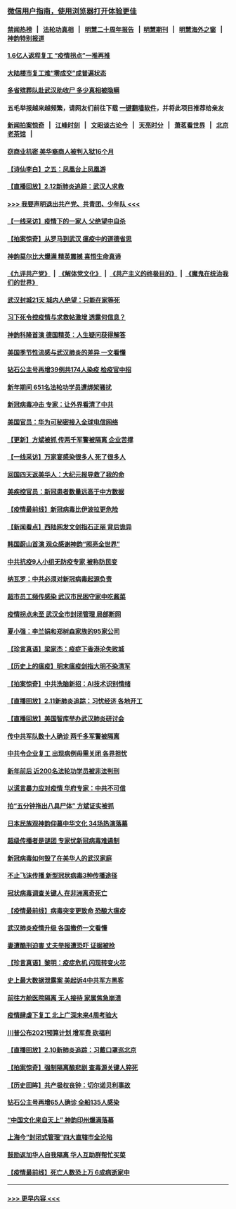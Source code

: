 ### [微信用户指南，使用浏览器打开体验更佳](https://github.com/gfw-breaker/banned-news1/blob/master/indexes/wechat-guide.md?t=0)
#### [禁闻热榜](热点新闻.md?t=0)  &nbsp;&nbsp;|&nbsp;&nbsp; [法轮功真相](https://github.com/gfw-breaker/truth/blob/master/README.md?t=0) &nbsp;&nbsp;|&nbsp;&nbsp; [明慧二十周年报告](https://github.com/gfw-breaker/mh-reports/blob/master/README.md?t=0) &nbsp;&nbsp;|&nbsp;&nbsp;[明慧期刊](https://github.com/gfw-breaker/mh-qikan) &nbsp;&nbsp;|&nbsp;&nbsp; [明慧海外之窗](https://github.com/gfw-breaker/mh-news/blob/master/README.md?t=0) &nbsp;&nbsp;|&nbsp;&nbsp; [神韵特别报道](https://github.com/gfw-breaker/mh-news/blob/master/shenyun.md?t=0)
#### [1.6亿人返程复工 “疫情拐点”一推再推](../pages/nf4514/n11864186.md?t=02130344) 
#### [大陆楼市复工难“零成交”成普遍状态](../pages/nf4514/n11864106.md?t=02130344) 
#### [多省殡葬队赴武汉助收尸 多少真相被隐瞒](../pages/nf4514/n11864132.md?t=02130344) 
#### 五毛举报越来越频繁，请网友们前往下载 [一键翻墙软件](https://github.com/gfw-breaker/ssr-accounts)，并将此项目推荐给亲友
#### [新闻拍案惊奇](https://github.com/gfw-breaker/banned-news1/blob/master/pages/link4.md) &nbsp;&nbsp;|&nbsp;&nbsp; [江峰时刻](https://github.com/gfw-breaker/banned-news1/blob/master/pages/link4.md) &nbsp;&nbsp;|&nbsp;&nbsp; [文昭谈古论今](https://github.com/gfw-breaker/banned-news1/blob/master/pages/link4.md) &nbsp;&nbsp;|&nbsp;&nbsp; [天亮时分](https://github.com/gfw-breaker/banned-news1/blob/master/pages/link4.md) &nbsp;&nbsp;|&nbsp;&nbsp; [萧茗看世界](https://github.com/gfw-breaker/banned-news1/blob/master/pages/link4.md) &nbsp;&nbsp;|&nbsp;&nbsp; [北京老茶馆](https://github.com/gfw-breaker/banned-news1/blob/master/pages/link4.md) &nbsp;&nbsp;|&nbsp;&nbsp; 
#### [窃商业机密 美华裔商人被判入狱16个月](../pages/nf4514/n11863911.md?t=02130344) 
#### [【诗仙李白】之五：凤凰台上凤凰游](../pages/nf4514/n11825542.md?t=02130344) 
#### [【直播回放】2.12新肺炎追踪：武汉人求救](../pages/nf4514/n11863579.md?t=02130344) 
#### [>>> 我要声明退出共产党、共青团、少年队 <<<](https://github.com/begood0513/goodnews/blob/master/quit/letter.md) 
#### [【一线采访】疫情下的一家人 父绝望中自杀](../pages/nf4514/n11862799.md?t=02130344) 
#### [【拍案惊奇】从罗马到武汉 瘟疫中的道德省思](../pages/nf4514/n11862534.md?t=02130344) 
#### [神韵莫尔比大爆满 精英震撼 喜悟生命真谛](../pages/nf4514/n11863143.md?t=02130344) 
#### [《九评共产党》](https://github.com/begood0513/9ping.md/blob/master/README.md) &nbsp;|&nbsp; [《解体党文化》](../../../../jtdwh.md/blob/master/README.md)  &nbsp;|&nbsp; [《共产主义的终极目的》](../../../../gczydzjmd.md/blob/master/README.md) &nbsp;|&nbsp; [《魔鬼在统治我们的世界》](../../../../mgztzwmdsj.md/blob/master/README.md) 
#### [武汉封城21天 城内人绝望：只能在家等死](../pages/nf4514/n11863041.md?t=02130344) 
#### [习下死令控疫情与求救帖激增 透露何信息？](../pages/nf4514/n11862416.md?t=02130344) 
#### [神韵科隆首演 德国精英：人生疑问获得解答](../pages/nf4514/n11862993.md?t=02130344) 
#### [美国季节性流感与武汉肺炎的差异 一文看懂](../pages/nf4514/n11862428.md?t=02130344) 
#### [钻石公主号再增39例共174人染疫 检疫官中招](../pages/nf4514/n11862422.md?t=02130344) 
#### [新年期间 651名法轮功学员遭绑架骚扰](../pages/nf4514/n11860941.md?t=02130344) 
#### [新冠病毒冲击 专家：让外界看清了中共](../pages/nf4514/n11862280.md?t=02130344) 
#### [美国官员：华为可秘密接入全球电信网络](../pages/nf4514/n11862122.md?t=02130344) 
#### [【更新】方斌被抓 传两千军警被隔离 企业苦撑](../pages/nf4514/n11801312.md?t=02130344) 
#### [【一线采访】万家宴感染很多人 死了很多人](../pages/nf4514/n11862088.md?t=02130344) 
#### [回国四天返美华人：大纪元报导救了我的命](../pages/nf4514/n11862181.md?t=02130344) 
#### [美疾控官员：新冠患者数量远高于中方数据](../pages/nf4514/n11862256.md?t=02130344) 
#### [【疫情最前线】新冠病毒比伊波拉更危险](../pages/nf4514/n11862199.md?t=02130344) 
#### [【新闻看点】西陆网发文剑指石正丽 背后诡异](../pages/nf4514/n11861792.md?t=02130344) 
#### [韩国蔚山首演 观众感谢神韵“照亮全世界”](../pages/nf4514/n11862134.md?t=02130344) 
#### [中共抗疫9人小组无防疫专家 被称防民变](../pages/nf4514/n11861315.md?t=02130344) 
#### [纳瓦罗：中共必须对新冠病毒起源负责](../pages/nf4514/n11861810.md?t=02130344) 
#### [超市员工频传感染 武汉市民困守家中吃酱菜](../pages/nf4514/n11859619.md?t=02130344) 
#### [疫情拐点未至 武汉全市封闭管理 局部断网](../pages/nf4514/n11861690.md?t=02130344) 
#### [夏小强：李兰娟和郑树森家族的95家公司](../pages/nf4514/n11859600.md?t=02130344) 
#### [【珍言真语】梁家杰：疫症下香港沦失败城](../pages/nf4514/n11861588.md?t=02130344) 
#### [【历史上的瘟疫】明末瘟疫剑指大明不染清军](../pages/nf4514/n11859188.md?t=02130344) 
#### [【拍案惊奇】中共洗脑新招：AI技术识别情绪](../pages/nf4514/n11860089.md?t=02130344) 
#### [【直播回放】2.11新肺炎追踪：习忧经济 各地开工](../pages/nf4514/n11861169.md?t=02130344) 
#### [【直播回放】美国智库举办武汉肺炎研讨会](../pages/nf4514/n11859838.md?t=02130344) 
#### [传中共军队数十人确诊 两千多军警被隔离](../pages/nf4514/n11860992.md?t=02130344) 
#### [中共令企业复工 出现病例毋需关闭 各界担忧](../pages/nf4514/n11860563.md?t=02130344) 
#### [新年前后 近200名法轮功学员被非法判刑](../pages/nf4514/n11855720.md?t=02130344) 
#### [以谎言暴力应对疫情 华府专家：中共不可信](../pages/nf4514/n11859958.md?t=02130344) 
#### [拍“五分钟拖出八具尸体” 方斌证实被抓](../pages/nf4514/n11860090.md?t=02130344) 
#### [日本民族观神韵仰慕中华文化 34场热演落幕](../pages/nf4514/n11855394.md?t=02130344) 
#### [超级传播者是谜团 专家忧新冠病毒难遏制](../pages/nf4514/n11859686.md?t=02130344) 
#### [新冠病毒如何毁了在美华人的武汉家庭](../pages/nf4514/n11859524.md?t=02130344) 
#### [不止飞沫传播 新型冠状病毒3种传播途径](../pages/nf4514/n11859060.md?t=02130344) 
#### [冠状病毒调查关键人 在非洲离奇死亡](../pages/nf4514/n11859798.md?t=02130344) 
#### [【疫情最前线】病毒突变更致命 恐酿大瘟疫](../pages/nf4514/n11859604.md?t=02130344) 
#### [武汉肺炎疫情升级 各国撤侨一文看懂](../pages/nf4514/n11859313.md?t=02130344) 
#### [妻遭酷刑迫害 丈夫举报遭恐吓 证据被抢](../pages/nf4514/n11858478.md?t=02130344) 
#### [【珍言真语】黎明：疫症危机 闪现转变火花](../pages/nf4514/n11859199.md?t=02130344) 
#### [史上最大数据泄露案 美起诉4中共军方黑客](../pages/nf4514/n11859115.md?t=02130344) 
#### [前往方舱医院隔离 无人接待 家属焦急崩溃](../pages/nf4514/n11859068.md?t=02130344) 
#### [疫情肆虐下复工 北上广深未来4周考验大](../pages/nf4514/n11859066.md?t=02130344) 
#### [川普公布2021预算计划 增军费 砍福利](../pages/nf4514/n11859012.md?t=02130344) 
#### [【直播回放】2.10新肺炎追踪：习戴口罩巡北京](../pages/nf4514/n11858548.md?t=02130344) 
#### [【拍案惊奇】强制隔离酿悲剧 查毒源关键人猝死](../pages/nf4514/n11857100.md?t=02130344) 
#### [【历史回眸】共产极权丧钟：切尔诺贝利事故](../pages/nf4514/n11856340.md?t=02130344) 
#### [钻石公主号再增65人确诊 全船135人感染](../pages/nf4514/n11857366.md?t=02130344) 
#### [“中国文化来自天上” 神韵印州爆满落幕](../pages/nf4514/n11858094.md?t=02130344) 
#### [上海今“封闭式管理”四大直辖市全沦陷](../pages/nf4514/n11857386.md?t=02130344) 
#### [鼓励返加华人自我隔离 华人互助群帮忙买菜](../pages/nf4514/n11856768.md?t=02130344) 
#### [【疫情最前线】死亡人数恐上万 6成病逝家中](../pages/nf4514/n11856687.md?t=02130344) 

----
#### [ >>> 更早内容 <<< ](../indexes/nf4514-earlier.md)
